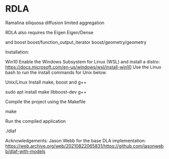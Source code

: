# RDLA
Ramalina siliquosa diffusion limited aggregation

RDLA also requires the Eigen 
Eigen/Dense

and boost 
boost/function_output_iterator
boost/geometry/geometry

Installation:

Win10
Enable the Windows Subsystem for Linux (WSL) and install a distro: https://docs.microsoft.com/en-us/windows/wsl/install-win10
Use the Linux bash to run the install commands for Unix below.

Unix/Linux
Install make, boost and g++

sudo apt install make libboost-dev g++

Compile the project using the Makefile

make

Run the compiled application

./dlaf

Acknowledgements:
Jason Webb for the base DLA implementation: https://web.archive.org/web/20210822065831/https://github.com/jasonwebb/dlaf-with-models

